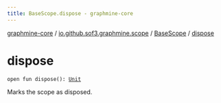 ```yaml
---
title: BaseScope.dispose - graphmine-core
---
```


[graphmine-core](../../index.html) / [io.github.sof3.graphmine.scope](../index.html) / [BaseScope](index.html) / [dispose](./dispose.html)

# dispose

`open fun dispose(): `[`Unit`](https://kotlinlang.org/api/latest/jvm/stdlib/kotlin/-unit/index.html)

Marks the scope as disposed.

